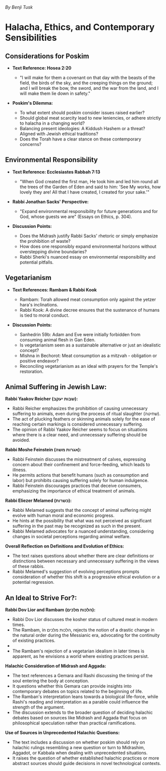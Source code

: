 *By Benji Tusk*
# Halacha, Ethics, and Contemporary Sensibilities

## Considerations for Poskim

* **Text Reference: Hosea 2:20**
  - "I will make for them a covenant on that day with the beasts of the field, the birds of the sky, and the creeping things on the ground; and I will break the bow, the sword, and the war from the land, and I will make them lie down in safety."

* **Poskim's Dilemma:**
  - To what extent should poskim consider issues raised earlier?
  - Should global meat scarcity lead to new leniencies, or adhere strictly to halacha in a changing world?
  - Balancing present ideologies: A Kiddush Hashem or a threat? Aligned with Jewish ethical traditions?
  - Does the Torah have a clear stance on these contemporary concerns?

## Environmental Responsibility

* **Text Reference: Ecclesiastes Rabbah 7:13**
  - "When God created the first man, He took him and led him round all the trees of the Garden of Eden and said to him: 'See My works, how lovely they are! All that I have created, I created for your sake.'"

* **Rabbi Jonathan Sacks' Perspective:**
  - "Expand environmental responsibility for future generations and for God, whose guests we are" (Essays on Ethics, p. 304).

* **Discussion Points:**
  - Does the Midrash justify Rabbi Sacks' rhetoric or simply emphasize the prohibition of waste?
  - How does one responsibly expand environmental horizons without overstepping divine boundaries?
  - Rabbi Sherki's nuanced essay on environmental responsibility and potential pitfalls.

## Vegetarianism

* **Text References: Rambam & Rabbi Kook**
  - Rambam: Torah allowed meat consumption only against the yetzer hara's inclinations.
  - Rabbi Kook: A divine decree ensures that the sustenance of humans is tied to moral conduct.

* **Discussion Points:**
  - Sanhedrin 59b: Adam and Eve were initially forbidden from consuming animal flesh in Gan Eden.
  - Is vegetarianism seen as a sustainable alternative or just an idealistic concept?
  - Mishna in Bechorot: Meat consumption as a mitzvah - obligation or positive endeavor?
  - Reconciling vegetarianism as an ideal with prayers for the Temple's restoration.

## Animal Suffering in Jewish Law:

**Rabbi Yaakov Reicher (שבות יעקב):**
- Rabbi Reicher emphasizes the prohibition of causing unnecessary suffering to animals, even during the process of ritual slaughter (שחיטה).
- The act of plucking feathers or skinning animals solely for the ease of reaching certain markings is considered unnecessary suffering.
- The opinion of Rabbi Yaakov Reicher seems to focus on situations where there is a clear need, and unnecessary suffering should be avoided.

**Rabbi Moshe Feinstein (אגרות משה):**
- Rabbi Feinstein discusses the mistreatment of calves, expressing concern about their confinement and force-feeding, which leads to illness.
- He permits actions that benefit humans (such as consumption and labor) but prohibits causing suffering solely for human indulgence.
- Rabbi Feinstein discourages practices that deceive consumers, emphasizing the importance of ethical treatment of animals.

**Rabbi Eliezer Melamed (כשרות):**
- Rabbi Melamed suggests that the concept of animal suffering might evolve with human moral and economic progress.
- He hints at the possibility that what was not perceived as significant suffering in the past may be recognized as such in the present.
- Rabbi Melamed advocates for a nuanced understanding, considering changes in societal perceptions regarding animal welfare.

**Overall Reflection on Definitions and Evolution of Ethics:**
- The text raises questions about whether there are clear definitions or distinctions between necessary and unnecessary suffering in the views of these rabbis.
- Rabbi Melamed's suggestion of evolving perceptions prompts consideration of whether this shift is a progressive ethical evolution or a potential regression.

## An Ideal to Strive For?:

**Rabbi Dov Lior and Rambam (הלכות מלכים):**
- Rabbi Dov Lior discusses the kosher status of cultured meat in modern times.
- The Rambam, in הלכות מלכים, rejects the notion of a drastic change in the natural order during the Messianic era, advocating for the continuity of existing practices.
- 
- The Rambam's rejection of a vegetarian idealism in later times is apparent, as he envisions a world where existing practices persist.

**Halachic Consideration of Midrash and Aggada:**
- The text references a Gemara and Rashi discussing the timing of the soul entering the body at conception.
- It questions whether this Gemara can provide insights into contemporary debates on topics related to the beginning of life.
- The Ramban's interpretation leans towards a biological life-force, while Rashi's reading and interpretation as a parable could influence the strength of the argument.
- The discussion extends to the broader question of deciding halachic debates based on sources like Midrash and Aggada that focus on philosophical speculation rather than practical ramifications.

**Use of Sources in Unprecedented Halachic Questions:**
- The text includes a discussion on whether poskim should rely on halachic rulings resembling a new question or turn to Midrashim, Aggadot, or Kabbala when dealing with unprecedented situations.
- It raises the question of whether established halachic practices or more abstract sources should guide decisions in novel technological contexts.
